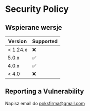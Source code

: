 # Security Policy

## Wspierane wersje

| Version | Supported          |
| ------- | ------------------ |
| < 1.24.x   | :x: | (LTS)
| 5.0.x   | :white_check_mark:                |
| 4.0.x   | :white_check_mark: |
| < 4.0   | :x:                |

## Reporting a Vulnerability

Napisz email do poksfirma@gmail.com
